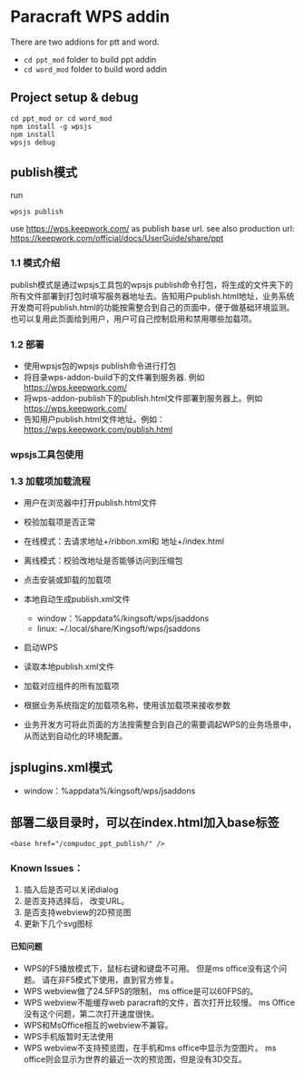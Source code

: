 # Paracraft WPS addin

There are two addions for ptt and word.
- `cd ppt_mod` folder to build ppt addin
- `cd word_mod` folder to build word addin

## Project setup & debug
```
cd ppt_mod or cd word_mod
npm install -g wpsjs
npm install
wpsjs debug
```

## publish模式

run
```
wpsjs publish
```
use https://wps.keepwork.com/ as publish base url. 
see also production url: https://keepwork.com/official/docs/UserGuide/share/ppt

### 1.1 模式介绍
publish模式是通过wpsjs工具包的wpsjs publish命令打包，将生成的文件夹下的所有文件部署到打包时填写服务器地址去。告知用户publish.html地址，业务系统开发商可将publish.html的功能按需整合到自己的页面中，便于做基础环境监测。也可以复用此页面给到用户，用户可自己控制启用和禁用哪些加载项。

### 1.2 部署
- 使用wpsjs包的wpsjs publish命令进行打包
- 将目录wps-addon-build下的文件署到服务器. 例如 https://wps.keepwork.com/
- 将wps-addon-publish下的publish.html文件部署到服务器上。例如 https://wps.keepwork.com/
- 告知用户publish.html文件地址。例如： https://wps.keepwork.com/publish.html
### wpsjs工具包使用
### 1.3 加载项加载流程
- 用户在浏览器中打开publish.html文件
- 校验加载项是否正常
- 在线模式：去请求地址+/ribbon.xml和 地址+/index.html
- 离线模式：校验改地址是否能够访问到压缩包
- 点击安装或卸载的加载项

- 本地自动生成publish.xml文件
    - window：%appdata%/kingsoft/wps/jsaddons
    - linux: ~/.local/share/Kingsoft/wps/jsaddons
- 启动WPS
- 读取本地publish.xml文件
- 加载对应组件的所有加载项
- 根据业务系统指定的加载项名称，使用该加载项来接收参数
- 业务开发方可将此页面的方法按需整合到自己的需要调起WPS的业务场景中，从而达到自动化的环境配置。

## jsplugins.xml模式
- window：%appdata%/kingsoft/wps/jsaddons

## 部署二级目录时，可以在index.html加入base标签
``` <base href="/compudoc_ppt_publish/" /> ```

### Known Issues：

1. 插入后是否可以关闭dialog
2. 是否支持选择后， 改变URL。 
3. 是否支持webview的2D预览图
4. 更新下几个svg图标

#### 已知问题
- WPS的F5播放模式下，鼠标右键和键盘不可用。 但是ms office没有这个问题。 请在非F5模式下使用，直到官方修复。
- WPS webview做了24.5FPS的限制， ms office是可以60FPS的。
- WPS webview不能缓存web paracraft的文件，首次打开比较慢。 ms Office没有这个问题，第二次打开速度很快。
- WPS和MsOffice相互的webview不兼容。
- WPS手机版暂时无法使用
- WPS webview不支持预览图，在手机和ms office中显示为空图片。 ms office则会显示为世界的最近一次的预览图，但是没有3D交互。
